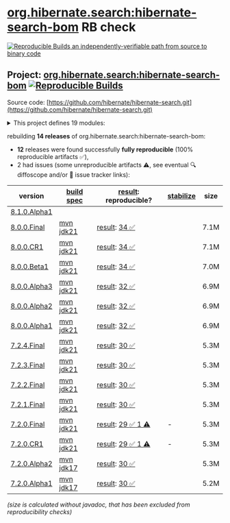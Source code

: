 [org.hibernate.search:hibernate-search-bom](https://central.sonatype.com/artifact/org.hibernate.search/hibernate-search-bom/versions) RB check
=======

[![Reproducible Builds](https://reproducible-builds.org/images/logos/rb.svg) an independently-verifiable path from source to binary code](https://reproducible-builds.org/)

## Project: [org.hibernate.search:hibernate-search-bom](https://central.sonatype.com/artifact/org.hibernate.search/hibernate-search-bom/versions) [![Reproducible Builds](https://img.shields.io/endpoint?url=https://raw.githubusercontent.com/jvm-repo-rebuild/reproducible-central/master/content/org/hibernate/search/hibernate-search-bom/badge.json)](https://github.com/jvm-repo-rebuild/reproducible-central/blob/master/content/org/hibernate/search/hibernate-search-bom/README.md)

Source code: [https://github.com/hibernate/hibernate-search.git](https://github.com/hibernate/hibernate-search.git)

<details><summary>This project defines 19 modules:</summary>

* [org.hibernate.search:hibernate-search-backend-elasticsearch](https://central.sonatype.com/artifact/org.hibernate.search/hibernate-search-backend-elasticsearch/overview)
* [org.hibernate.search:hibernate-search-backend-elasticsearch-aws](https://central.sonatype.com/artifact/org.hibernate.search/hibernate-search-backend-elasticsearch-aws/overview)
* [org.hibernate.search:hibernate-search-backend-lucene](https://central.sonatype.com/artifact/org.hibernate.search/hibernate-search-backend-lucene/overview)
* [org.hibernate.search:hibernate-search-backend-lucene-next](https://central.sonatype.com/artifact/org.hibernate.search/hibernate-search-backend-lucene-next/overview)
* [org.hibernate.search:hibernate-search-bom](https://central.sonatype.com/artifact/org.hibernate.search/hibernate-search-bom/overview)
* [org.hibernate.search:hibernate-search-engine](https://central.sonatype.com/artifact/org.hibernate.search/hibernate-search-engine/overview)
* [org.hibernate.search:hibernate-search-mapper-orm](https://central.sonatype.com/artifact/org.hibernate.search/hibernate-search-mapper-orm/overview)
* [org.hibernate.search:hibernate-search-mapper-orm-batch-jsr352-core](https://central.sonatype.com/artifact/org.hibernate.search/hibernate-search-mapper-orm-batch-jsr352-core/overview)
* [org.hibernate.search:hibernate-search-mapper-orm-batch-jsr352-jberet](https://central.sonatype.com/artifact/org.hibernate.search/hibernate-search-mapper-orm-batch-jsr352-jberet/overview)
* [org.hibernate.search:hibernate-search-mapper-orm-coordination-outbox-polling](https://central.sonatype.com/artifact/org.hibernate.search/hibernate-search-mapper-orm-coordination-outbox-polling/overview)
* [org.hibernate.search:hibernate-search-mapper-orm-jakarta-batch-core](https://central.sonatype.com/artifact/org.hibernate.search/hibernate-search-mapper-orm-jakarta-batch-core/overview)
* [org.hibernate.search:hibernate-search-mapper-orm-jakarta-batch-jberet](https://central.sonatype.com/artifact/org.hibernate.search/hibernate-search-mapper-orm-jakarta-batch-jberet/overview)
* [org.hibernate.search:hibernate-search-mapper-orm-outbox-polling](https://central.sonatype.com/artifact/org.hibernate.search/hibernate-search-mapper-orm-outbox-polling/overview)
* [org.hibernate.search:hibernate-search-mapper-pojo-base](https://central.sonatype.com/artifact/org.hibernate.search/hibernate-search-mapper-pojo-base/overview)
* [org.hibernate.search:hibernate-search-mapper-pojo-standalone](https://central.sonatype.com/artifact/org.hibernate.search/hibernate-search-mapper-pojo-standalone/overview)
* [org.hibernate.search:hibernate-search-processor](https://central.sonatype.com/artifact/org.hibernate.search/hibernate-search-processor/overview)
* [org.hibernate.search:hibernate-search-util-common](https://central.sonatype.com/artifact/org.hibernate.search/hibernate-search-util-common/overview)
* [org.hibernate.search:hibernate-search-v5migrationhelper-engine](https://central.sonatype.com/artifact/org.hibernate.search/hibernate-search-v5migrationhelper-engine/overview)
* [org.hibernate.search:hibernate-search-v5migrationhelper-orm](https://central.sonatype.com/artifact/org.hibernate.search/hibernate-search-v5migrationhelper-orm/overview)
</details>

rebuilding **14 releases** of org.hibernate.search:hibernate-search-bom:
- **12** releases were found successfully **fully reproducible** (100% reproducible artifacts :white_check_mark:),
- 2 had issues (some unreproducible artifacts :warning:, see eventual :mag: diffoscope and/or :memo: issue tracker links):

| version | [build spec](/BUILDSPEC.md) | [result](https://reproducible-builds.org/docs/jvm/): reproducible? | [stabilize](https://github.com/google/oss-rebuild/blob/main/cmd/stabilize/README.md) | size |
| -- | --------- | ------ | ------ | -- |
| [8.1.0.Alpha1](https://central.sonatype.com/artifact/org.hibernate.search/hibernate-search-bom/8.1.0.Alpha1/pom) | | | |
| [8.0.0.Final](https://central.sonatype.com/artifact/org.hibernate.search/hibernate-search-bom/8.0.0.Final/pom) | [mvn jdk21](hibernate-search-parent-8.0.0.Final.buildspec) | [result](hibernate-search-parent-8.0.0.Final.buildinfo): [34 :white_check_mark: ](hibernate-search-parent-8.0.0.Final.buildcompare) | | 7.1M |
| [8.0.0.CR1](https://central.sonatype.com/artifact/org.hibernate.search/hibernate-search-bom/8.0.0.CR1/pom) | [mvn jdk21](hibernate-search-parent-8.0.0.CR1.buildspec) | [result](hibernate-search-parent-8.0.0.CR1.buildinfo): [34 :white_check_mark: ](hibernate-search-parent-8.0.0.CR1.buildcompare) | | 7.1M |
| [8.0.0.Beta1](https://central.sonatype.com/artifact/org.hibernate.search/hibernate-search-bom/8.0.0.Beta1/pom) | [mvn jdk21](hibernate-search-parent-8.0.0.Beta1.buildspec) | [result](hibernate-search-parent-8.0.0.Beta1.buildinfo): [34 :white_check_mark: ](hibernate-search-parent-8.0.0.Beta1.buildcompare) | | 7.0M |
| [8.0.0.Alpha3](https://central.sonatype.com/artifact/org.hibernate.search/hibernate-search-bom/8.0.0.Alpha3/pom) | [mvn jdk21](hibernate-search-parent-8.0.0.Alpha3.buildspec) | [result](hibernate-search-parent-8.0.0.Alpha3.buildinfo): [32 :white_check_mark: ](hibernate-search-parent-8.0.0.Alpha3.buildcompare) | | 6.9M |
| [8.0.0.Alpha2](https://central.sonatype.com/artifact/org.hibernate.search/hibernate-search-bom/8.0.0.Alpha2/pom) | [mvn jdk21](hibernate-search-parent-8.0.0.Alpha2.buildspec) | [result](hibernate-search-parent-8.0.0.Alpha2.buildinfo): [32 :white_check_mark: ](hibernate-search-parent-8.0.0.Alpha2.buildcompare) | | 6.9M |
| [8.0.0.Alpha1](https://central.sonatype.com/artifact/org.hibernate.search/hibernate-search-bom/8.0.0.Alpha1/pom) | [mvn jdk21](hibernate-search-parent-8.0.0.Alpha1.buildspec) | [result](hibernate-search-parent-8.0.0.Alpha1.buildinfo): [32 :white_check_mark: ](hibernate-search-parent-8.0.0.Alpha1.buildcompare) | | 6.9M |
| [7.2.4.Final](https://central.sonatype.com/artifact/org.hibernate.search/hibernate-search-bom/7.2.4.Final/pom) | [mvn jdk21](hibernate-search-parent-7.2.4.Final.buildspec) | [result](hibernate-search-parent-7.2.4.Final.buildinfo): [30 :white_check_mark: ](hibernate-search-parent-7.2.4.Final.buildcompare) | | 5.3M |
| [7.2.3.Final](https://central.sonatype.com/artifact/org.hibernate.search/hibernate-search-bom/7.2.3.Final/pom) | [mvn jdk21](hibernate-search-parent-7.2.3.Final.buildspec) | [result](hibernate-search-parent-7.2.3.Final.buildinfo): [30 :white_check_mark: ](hibernate-search-parent-7.2.3.Final.buildcompare) | | 5.3M |
| [7.2.2.Final](https://central.sonatype.com/artifact/org.hibernate.search/hibernate-search-bom/7.2.2.Final/pom) | [mvn jdk21](hibernate-search-parent-7.2.2.Final.buildspec) | [result](hibernate-search-parent-7.2.2.Final.buildinfo): [30 :white_check_mark: ](hibernate-search-parent-7.2.2.Final.buildcompare) | | 5.3M |
| [7.2.1.Final](https://central.sonatype.com/artifact/org.hibernate.search/hibernate-search-bom/7.2.1.Final/pom) | [mvn jdk21](hibernate-search-parent-7.2.1.Final.buildspec) | [result](hibernate-search-parent-7.2.1.Final.buildinfo): [30 :white_check_mark: ](hibernate-search-parent-7.2.1.Final.buildcompare) | | 5.3M |
| [7.2.0.Final](https://central.sonatype.com/artifact/org.hibernate.search/hibernate-search-bom/7.2.0.Final/pom) | [mvn jdk21](hibernate-search-parent-7.2.0.Final.buildspec) | [result](hibernate-search-parent-7.2.0.Final.buildinfo): [29 :white_check_mark:  1 :warning:](hibernate-search-parent-7.2.0.Final.buildcompare) | - | 5.3M |
| [7.2.0.CR1](https://central.sonatype.com/artifact/org.hibernate.search/hibernate-search-bom/7.2.0.CR1/pom) | [mvn jdk21](hibernate-search-parent-7.2.0.CR1.buildspec) | [result](hibernate-search-parent-7.2.0.CR1.buildinfo): [29 :white_check_mark:  1 :warning:](hibernate-search-parent-7.2.0.CR1.buildcompare) | - | 5.3M |
| [7.2.0.Alpha2](https://central.sonatype.com/artifact/org.hibernate.search/hibernate-search-bom/7.2.0.Alpha2/pom) | [mvn jdk17](hibernate-search-parent-7.2.0.Alpha2.buildspec) | [result](hibernate-search-parent-7.2.0.Alpha2.buildinfo): [30 :white_check_mark: ](hibernate-search-parent-7.2.0.Alpha2.buildcompare) | | 5.3M |
| [7.2.0.Alpha1](https://central.sonatype.com/artifact/org.hibernate.search/hibernate-search-bom/7.2.0.Alpha1/pom) | [mvn jdk17](hibernate-search-parent-7.2.0.Alpha1.buildspec) | [result](hibernate-search-parent-7.2.0.Alpha1.buildinfo): [30 :white_check_mark: ](hibernate-search-parent-7.2.0.Alpha1.buildcompare) | | 5.2M |

<i>(size is calculated without javadoc, that has been excluded from reproducibility checks)</i>
